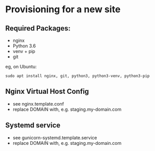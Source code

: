 Provisioning for a new site
===========================

## Required Packages:

* nginx
* Python 3.6
* venv + pip
* git

eg, on Ubuntu:

    sudo apt install nginx, git, python3, python3-venv, python3-pip

## Nginx Virtual Host Config

* see nginx.template.conf
* replace DOMAIN with, e.g. staging.my-domain.com

## Systemd service

* see gunicorn-systemd.template.service
* replace DOMAIN with, e.g. staging.my-domain.com
